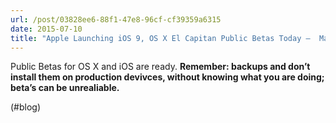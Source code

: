 ```yaml
---
url: /post/03828ee6-88f1-47e8-96cf-cf39359a6315
date: 2015-07-10
title: "Apple Launching iOS 9, OS X El Capitan Public Betas Today –  MacStories"
---
```


Public Betas for OS X and iOS are ready. **Remember: backups and don&#8217;t install them on production devivces, without knowing what you are doing; beta&#8217;s can be unrealiable.**



(#blog)